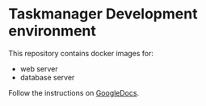 Taskmanager Development environment
==============

This repository contains docker images for:
- web server
- database server

Follow the instructions on [GoogleDocs](https://docs.google.com/document/d/1L3MRCXWxCZO-3Ic8-W3DUyN0ie9myAkJOoU2Zk8Tus8/edit?usp=sharing).
